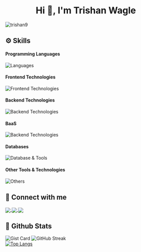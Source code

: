 <h1 align="center">Hi 👋, I'm Trishan Wagle</h1>

<p align="left"> <img src="https://komarev.com/ghpvc/?username=trishan9&label=Profile%20views&color=db0606&style=flat" alt="trishan9" /> </p>

## ⚙️ Skills

#### Programming Languages
![Languages](https://skillicons.dev/icons?i=js,ts,python)

#### Frontend Technologies
![Frontend Technologies](https://skillicons.dev/icons?i=react,next,tailwind,scss,mui,bootstrap,styledcomponents,emotion,html,css)

#### Backend Technologies
![Backend Technologies](https://skillicons.dev/icons?i=nodejs,express,next,graphql,django,fastapi)

#### BaaS
![Backend Technologies](https://skillicons.dev/icons?i=firebase,supabase,appwrite)

#### Databases
![Database & Tools](https://skillicons.dev/icons?i=postgres,mysql,mongodb,prisma,sequelize,redis)

#### Other Tools & Technologies
![Others](https://skillicons.dev/icons?i=figma,postman,vite,webpack,babel,bash,aws,docker,git,markdown,netlify,vercel,linux)

## 🔗 Connect with me

<p align="left">
    <a href="https://www.linkedin.com/in/trishan9" target="_blank">
      <img align="center" src="https://skillicons.dev/icons?i=linkedin"/>
    </a>
    <a href="https://twitter.com/trishan999" target="_blank">
      <img align="center" src="https://skillicons.dev/icons?i=twitter"/>
    </a>
    <a href="https://stackoverflow.com/users/22464946/" target="_blank">
      <img align="center" src="https://skillicons.dev/icons?i=stackoverflow"/>
    </a>
</p>

## 📑 Github Stats
![Gist Card](https://github-readme-stats.vercel.app/api?username=trishan9&show_icons=true&theme=tokyonight&rank_icon=percentile)
![GitHub Streak](https://streak-stats.demolab.com?user=trishan9&theme=tokyonight)
<br />
[![Top Langs](https://github-readme-stats.vercel.app/api/top-langs/?username=trishan9&hide=shell,html,css,c&layout=donut-vertical&theme=tokyonight)](https://github.com/trishan9/github-readme-stats)

